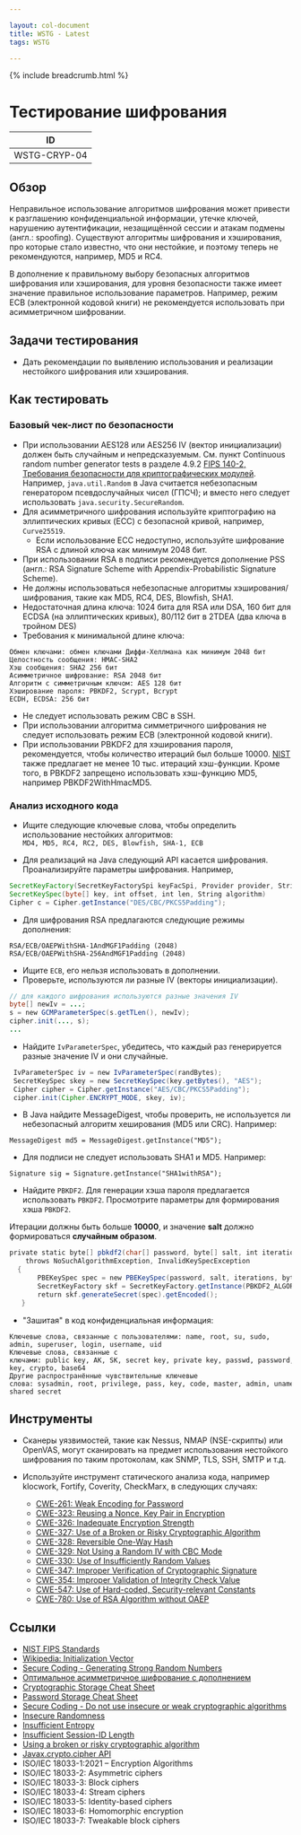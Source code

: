 ```yaml
---

layout: col-document
title: WSTG - Latest
tags: WSTG

---
```


{% include breadcrumb.html %}
# Тестирование шифрования

|ID          |
|------------|
|WSTG-CRYP-04|

## Обзор

Неправильное использование алгоритмов шифрования может привести к разглашению конфиденциальной информации, утечке ключей, нарушению аутентификации, незащищённой сессии и атакам подмены (англ.: spoofing). Существуют алгоритмы шифрования и хэширования, про которые стало известно, что они нестойкие, и поэтому теперь не рекомендуются, например, MD5 и RC4.

В дополнение к правильному выбору безопасных алгоритмов шифрования или хэширования, для уровня безопасности также имеет значение правильное использование параметров. Например, режим ECB (электронной кодовой книги) не рекомендуется использовать при асимметричном шифровании.

## Задачи тестирования

- Дать рекомендации по выявлению использования и реализации нестойкого шифрования или хэширования.

## Как тестировать

### Базовый чек-лист по безопасности

- При использовании AES128 или AES256 IV (вектор инициализации) должен быть случайным и непредсказуемым. См. пункт Continuous random number generator tests в разделе 4.9.2 [FIPS 140-2, Требования безопасности для криптографических модулей](https://csrc.nist.gov/publications/detail/fips/140/2/final). Например, `java.util.Random` в Java считается небезопасным генератором псевдослучайных чисел (ГПСЧ); и вместо него следует использовать `java.security.SecureRandom`.
- Для асимметричного шифрования используйте криптографию на эллиптических кривых (ECC) с безопасной кривой, например, `Curve25519`.
    - Если использование ECC недоступно, используйте шифрование RSA с длиной ключа как минимум 2048 бит.
- При использовании RSA в подписи рекомендуется дополнение PSS (англ.: RSA Signature Scheme with Appendix-Probabilistic Signature Scheme).
- Не должны использоваться небезопасные алгоритмы хэширования/шифрования, такие как MD5, RC4, DES, Blowfish, SHA1. 
- Недостаточная длина ключа: 1024 бита для RSA или DSA, 160 бит для ECDSA (на эллиптических кривых), 80/112 бит в 2TDEA (два ключа в тройном DES)
- Требования к минимальной длине ключа:

```text
Обмен ключами: обмен ключами Диффи-Хеллмана как минимум 2048 бит
Целостность сообщения: HMAC-SHA2
Хэш сообщения: SHA2 256 бит
Асимметричное шифрование: RSA 2048 бит
Алгоритм с симметричным ключом: AES 128 бит
Хэширование пароля: PBKDF2, Scrypt, Bcrypt
ECDH, ECDSA: 256 бит
```

- Не следует использовать режим CBC в SSH.
- При использовании алгоритма симметричного шифрования не следует использовать режим ECB (электронной кодовой книги).
- При использовании PBKDF2 для хэширования пароля, рекомендуется, чтобы количество итераций был больше 10000. [NIST](https://pages.nist.gov/800-63-3/sp800-63b.html#sec5) также предлагает не менее 10 тыс. итераций хэш-функции. Кроме того, в PBKDF2 запрещено использовать хэш-функцию MD5, например PBKDF2WithHmacMD5.

### Анализ исходного кода

- Ищите следующие ключевые слова, чтобы определить использование нестойких алгоритмов: `MD4, MD5, RC4, RC2, DES, Blowfish, SHA-1, ECB`

- Для реализаций на Java следующий API касается шифрования. Проанализируйте параметры шифрования. Например,

```java
SecretKeyFactory(SecretKeyFactorySpi keyFacSpi, Provider provider, String algorithm)
SecretKeySpec(byte[] key, int offset, int len, String algorithm)
Cipher c = Cipher.getInstance("DES/CBC/PKCS5Padding");
```

- Для шифрования RSA предлагаются следующие режимы дополнения:

```text
RSA/ECB/OAEPWithSHA-1AndMGF1Padding (2048)
RSA/ECB/OAEPWithSHA-256AndMGF1Padding (2048)
```

- Ищите `ECB`, его нельзя использовать в дополнении.
- Проверьте, используются ли разные IV (векторы инициализации).

```java
// для каждого шифрования используются разные значения IV
byte[] newIv = ...;
s = new GCMParameterSpec(s.getTLen(), newIv);
cipher.init(..., s);
...
```

- Найдите `IvParameterSpec`, убедитесь, что каждый раз генерируется разные значение IV и они случайные.

```java
 IvParameterSpec iv = new IvParameterSpec(randBytes);
 SecretKeySpec skey = new SecretKeySpec(key.getBytes(), "AES");
 Cipher cipher = Cipher.getInstance("AES/CBC/PKCS5Padding");
 cipher.init(Cipher.ENCRYPT_MODE, skey, iv);
```

- В Java найдите MessageDigest, чтобы проверить, не используется ли небезопасный алгоритм хеширования (MD5 или CRC). Например:

`MessageDigest md5 = MessageDigest.getInstance("MD5");`

- Для подписи не следует использовать SHA1 и MD5. Например:

`Signature sig = Signature.getInstance("SHA1withRSA");`

- Найдите `PBKDF2`. Для генерации хэша пароля предлагается использовать `PBKDF2`. Просмотрите параметры для формирования хэша `PBKDF2`.

Итерации должны быть больше **10000**, и значение **salt** должно формироваться **случайным образом**.

```java
private static byte[] pbkdf2(char[] password, byte[] salt, int iterations, int bytes)
    throws NoSuchAlgorithmException, InvalidKeySpecException
  {
       PBEKeySpec spec = new PBEKeySpec(password, salt, iterations, bytes * 8);
       SecretKeyFactory skf = SecretKeyFactory.getInstance(PBKDF2_ALGORITHM);
       return skf.generateSecret(spec).getEncoded();
   }
```

- "Зашитая" в код конфиденциальная информация:

```text
Ключевые слова, связанные с пользователями: name, root, su, sudo, admin, superuser, login, username, uid
Ключевые слова, связанные с ключами: public key, AK, SK, secret key, private key, passwd, password, pwd, share key, shared key, crypto, base64
Другие распространённые чувствительные ключевые слова: sysadmin, root, privilege, pass, key, code, master, admin, uname, session, token, Oauth, privatekey, shared secret
```

## Инструменты

- Сканеры уязвимостей, такие как Nessus, NMAP (NSE-скрипты) или OpenVAS, могут сканировать на предмет использования нестойкого шифрования по таким протоколам, как SNMP, TLS, SSH, SMTP и т.д.
- Используйте инструмент статического анализа кода, например klocwork, Fortify, Coverity, CheckMarx, в следующих случаях:

    - [CWE-261: Weak Encoding for Password](https://cwe.mitre.org/data/definitions/261.html)
    - [CWE-323: Reusing a Nonce, Key Pair in Encryption](https://cwe.mitre.org/data/definitions/323.html)
    - [CWE-326: Inadequate Encryption Strength](https://cwe.mitre.org/data/definitions/326.html)
    - [CWE-327: Use of a Broken or Risky Cryptographic Algorithm](https://cwe.mitre.org/data/definitions/327.html)
    - [CWE-328: Reversible One-Way Hash](https://cwe.mitre.org/data/definitions/328.html)
    - [CWE-329: Not Using a Random IV with CBC Mode](https://cwe.mitre.org/data/definitions/329.html)
    - [CWE-330: Use of Insufficiently Random Values](https://cwe.mitre.org/data/definitions/330.html)
    - [CWE-347: Improper Verification of Cryptographic Signature](https://cwe.mitre.org/data/definitions/347.html)
    - [CWE-354: Improper Validation of Integrity Check Value](https://cwe.mitre.org/data/definitions/354.html)
    - [CWE-547: Use of Hard-coded, Security-relevant Constants](https://cwe.mitre.org/data/definitions/547.html)
    - [CWE-780: Use of RSA Algorithm without OAEP](https://cwe.mitre.org/data/definitions/780.html)

## Ссылки

- [NIST FIPS Standards](https://csrc.nist.gov/publications/fips)
- [Wikipedia: Initialization Vector](https://en.wikipedia.org/wiki/Initialization_vector)
- [Secure Coding - Generating Strong Random Numbers](https://www.securecoding.cert.org/confluence/display/java/MSC02-J.+Generate+strong+random+numbers)
- [Оптимальное асимметричное шифрование с дополнением](https://ru.wikipedia.org/wiki/%D0%9E%D0%BF%D1%82%D0%B8%D0%BC%D0%B0%D0%BB%D1%8C%D0%BD%D0%BE%D0%B5_%D0%B0%D1%81%D0%B8%D0%BC%D0%BC%D0%B5%D1%82%D1%80%D0%B8%D1%87%D0%BD%D0%BE%D0%B5_%D1%88%D0%B8%D1%84%D1%80%D0%BE%D0%B2%D0%B0%D0%BD%D0%B8%D0%B5_%D1%81_%D0%B4%D0%BE%D0%BF%D0%BE%D0%BB%D0%BD%D0%B5%D0%BD%D0%B8%D0%B5%D0%BC)
- [Cryptographic Storage Cheat Sheet](https://cheatsheetseries.owasp.org/cheatsheets/Cryptographic_Storage_Cheat_Sheet.html)
- [Password Storage Cheat Sheet](https://cheatsheetseries.owasp.org/cheatsheets/Password_Storage_Cheat_Sheet.html)
- [Secure Coding - Do not use insecure or weak cryptographic algorithms](https://www.securecoding.cert.org/confluence/display/java/MSC61-J.+Do+not+use+insecure+or+weak+cryptographic+algorithms)
- [Insecure Randomness](https://owasp.org/www-community/vulnerabilities/Insecure_Randomness)
- [Insufficient Entropy](https://owasp.org/www-community/vulnerabilities/Insufficient_Entropy)
- [Insufficient Session-ID Length](https://owasp.org/www-community/vulnerabilities/Insufficient_Session-ID_Length)
- [Using a broken or risky cryptographic algorithm](https://owasp.org/www-community/vulnerabilities/Using_a_broken_or_risky_cryptographic_algorithm)
- [Javax.crypto.cipher API](https://docs.oracle.com/javase/8/docs/api/javax/crypto/Cipher.html)
- ISO/IEC 18033-1:2021 – Encryption Algorithms
- ISO/IEC 18033-2: Asymmetric ciphers
- ISO/IEC 18033-3: Block ciphers
- ISO/IEC 18033-4: Stream ciphers
- ISO/IEC 18033-5: Identity-based ciphers
- ISO/IEC 18033-6: Homomorphic encryption
- ISO/IEC 18033-7: Tweakable block ciphers
